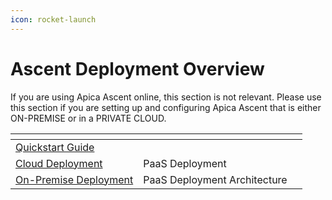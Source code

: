 ```yaml
---
icon: rocket-launch
---
```


# Ascent Deployment Overview



If you are using Apica Ascent online, this section is not relevant. Please use this section if you are setting up and configuring Apica Ascent that is either ON-PREMISE or in a PRIVATE CLOUD.

<table data-view="cards" data-full-width="false"><thead><tr><th></th><th data-hidden></th><th data-hidden></th></tr></thead><tbody><tr><td><a href="quickstart-with-docker-compose.md">Quickstart Guide</a></td><td></td><td></td></tr><tr><td><a href="logiq-saas.md">Cloud Deployment</a></td><td>PaaS Deployment</td><td></td></tr><tr><td><a href="logiq-paas-deployment/">On-Premise Deployment</a></td><td>PaaS Deployment Architecture</td><td></td></tr></tbody></table>
